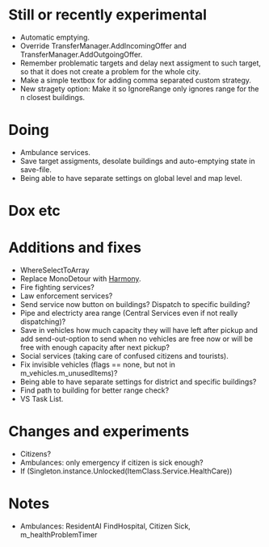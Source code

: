 # Still or recently experimental
- Automatic emptying.
- Override TransferManager.AddIncomingOffer and TransferManager.AddOutgoingOffer.
- Remember problematic targets and delay next assigment to such target, so that it does not create a problem for the whole city.
- Make a simple textbox for adding comma separated custom strategy.
- New stragety option: Make it so IgnoreRange only ignores range for the n closest buildings.

# Doing
- Ambulance services.
- Save target assigments, desolate buildings and auto-emptying state in save-file.
- Being able to have separate settings on global level and map level.

# Dox etc

# Additions and fixes

- WhereSelectToArray
- Replace MonoDetour with [Harmony](https://github.com/pardeike/Harmony).
- Fire fighting services?
- Law enforcement services?
- Send service now button on buildings? Dispatch to specific building?
- Pipe and electricty area range (Central Services even if not really dispatching)?
- Save in vehicles how much capacity they will have left after pickup and add send-out-option to send when no vehicles are free now or will be free with enough capacity after next pickup?
- Social services (taking care of confused citizens and tourists).
- Fix invisible vehicles (flags == none, but not in m_vehicles.m_unusedItems)?
- Being able to have separate settings for district and specific buildings?
- Find path to building for better range check?
- VS Task List.

# Changes and experiments

- Citizens?
- Ambulances: only emergency if citizen is sick enough?
- If (Singleton<UnlockManager>.instance.Unlocked(ItemClass.Service.HealthCare))

# Notes

- Ambulances: ResidentAI FindHospital, Citizen Sick, m_healthProblemTimer
